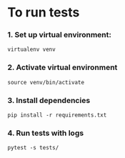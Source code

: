 # To run tests
### 1. Set up virtual environment:

`virtualenv venv`

### 2. Activate virtual environment

`source venv/bin/activate`

### 3. Install dependencies

`pip install -r requirements.txt`

### 4. Run tests with logs

`pytest -s tests/`
